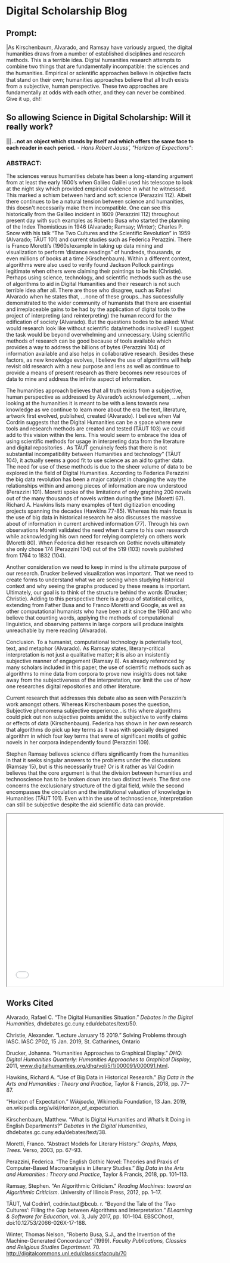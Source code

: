 # Digital Scholarship Blog

## Prompt: 

|As Kirschenbaum, Alvarado, and Ramsay have variously argued, the digital humanities draws from a number of established disciplines and research methods. This is a terrible idea. Digital humanities research attempts to combine two things that are fundamentally incompatible: the sciences and the humanities. Empirical or scientiﬁc approaches believe in objective facts that stand on their own; humanities approaches believe that all truth exists from a subjective, human perspective. These two approaches are fundamentally at odds with each other, and they can never be combined. Give it up, dh!:

## So allowing Science in Digital Scholarship: Will it really work? 

|||**...not an object which stands by itself and which offers the same face to each reader in each period.** - *Hans Robert Jauss', "Horizon of Expections"*:

### ABSTRACT:

The sciences versus humanities debate has been a long-standing argument from at least the early 1600’s when Galileo Galilei used his telescope to look at the night sky which provided empirical evidence in what he witnessed. This marked a schism between hard and soft science (Perazzini 112). Albeit there continues to be a natural tension between science and humanities, this doesn't necessarily make them incompatible. One can see this historically from the Galileo incident in 1609 (Perazzini 112) throughout present day with such examples as Roberto Busa who started the planning of the Index Thomisticus in 1946 (Alvarado; Ramsay; Winter); Charles P. Snow with his talk “The Two Cultures and the Scientific Revolution” in 1959 (Alvarado; TĂUT 101) and current studies such as Federica Perazzini. There is Franco Moretti’s (1960s)example in taking up data mining and visualization to perform ‘distance readings” of hundreds, thousands, or even millions of books at a time (Kirschenbaum). Within a different context, algorithms were also used to verify found Jackson Pollock paintings legitimate when others were  claiming their paintings to be his (Christie). Perhaps using science, technology, and scientific methods such as the use of algorithms to aid in Digital Humanities and their research is not such terrible idea after all. There are those who disagree, such as Rafael Alvarado when he states that, ...none of these groups...has successfully demonstrated to the wider community of humanists that there are essential and irreplaceable gains to be had by the application of digital tools to the project of interpreting (and reinterpreting) the human record for the edification of society (Alvarado). But the questions bodes to be asked: What would research look like without scientific data/methods involved? I suggest the task would be beyond overwhelming and unnecessary. Using scientific methods of research can be good because of tools available which provides a way to address the billions of bytes (Perazzini 104) of information available and also helps in collaborative research. Besides these factors, as new knowledge evolves, I believe the use of algorithms will help revisit old research with a new purpose and lens as well as continue to provide a means of present research as there becomes new resources of data to mine and address the infinite aspect of information. 

The humanities approach believes that all truth exists from a subjective, human perspective as addressed by Alvarado’s acknowledgement, ...when looking at the humanities it is meant to be with a lens towards new knowledge as we continue to learn more about the era the text, literature, artwork first evolved, published, created (Alvarado). I believe when Val Cordrin suggests that the Digital Humanities can be a space where new tools and research methods are created and tested (TĂUT 103) we could add to this vision within the lens. This would seem to embrace the idea of using scientific methods for usage in interpreting data from the literature and digital repositories . As TĂUT genuinely feels that there is not substantial incompatibility between Humanities and technology” (TĂUT 104), it actually seems a good fit to use science as an aid to gather data. The need for use of these methods is due to the sheer volume of data to be explored in the field of Digital Humanities. According to Federica Perazzini the big data revolution has been a major catalyst in changing the way the relationships within and among pieces of information are now understood (Perazzini 101). Moretti spoke of the limitations of only graphing 200 novels out of the many thousands of novels written during the time (Moretti 67). Richard A. Hawkins lists many examples of text digitization encoding projects spanning the decades (Hawkins 77-85). Whereas his main focus is the use of big data in historical research he also discusses the massive about of information in current archived information (77). Through his own observations Moretti validated the need when it came to his own research while acknowledging his own need for relying completely on others work (Moretti 80). When Federica did her research on Gothic novels ultimately she only chose 174 (Perazzini 104) out of the 519 (103) novels published from 1764 to 1832 (104). 

Another consideration we need to keep in mind is the ultimate purpose of our research. Drucker believed visualization was important. That we need to create forms to understand what we are seeing when studying historical context and why seeing the graphs produced by these means is important.   Ultimately, our goal is to think of the structure behind the words (Drucker; Christie). Adding to this perspective there is a  group of statistical critics, extending from Father Busa and to Franco Moretti and Google, as well as other computational humanists who have been at it since the 1960 and who believe that counting words, applying the methods of computational linguistics, and observing patterns in large corpora will produce insights unreachable by mere reading (Alvarado). 

 Conclusion. To a humanist, computational technology is potentially tool, text, and metaphor (Alvarado). As Ramsay states, literary-critical interpretation is not just a qualitative matter; it is also an insistently subjective manner of engagement (Ramsay 8). As already referenced by many scholars included in this paper, the use of scientific methods such as algorithms to mine data from corpora to prove new insights does not take away from the subjectiveness of the interpretation, nor limit the use of how one researches digital repositories and other literature. 

Current research that addresses this debate also as seen with Perazzini’s work amongst others. Whereas Kirschenbaum poses the question,  Subjective phenomena subjective experience...is this where algorithms could pick out non subjective points amidst the subjective to verify claims or effects of data (Kirschenbaum). Federica has shown in her own research that algorithms do pick up key terms as it was with specially designed algorithm in which four key terms that were of significant motifs of gothic novels in her corpora independently found (Perazzini 109). 

Stephen Ramsay believes science differs significantly from the humanities in that it seeks singular answers to the problems under the discussions (Ramsay 15), but is this necessarily true? Or is it rather as Val Codrin believes that the core argument is that the division between humanities and technoscience has to be broken down into two distinct levels. The first one concerns the exclusionary structure of the digital field, while the second encompasses the circulation and the institutional valuation of knowledge in Humanities (TĂUT 101). Even within the use of technoscience, interpretation can still be subjective despite the aid scientific data can provide.

<iframe style='width: 580px; height: 463px;' src='//voyant-tools.org/tool/Trends/?query=novel&corpus=3c6ed61edb2bcec5e52329dc5f99b8a7'></iframe>

                                                                                     
## Works Cited                                                                                     
                                                                                     
Alvarado, Rafael C. “The Digital Humanities Situation.” *Debates in the Digital Humanities*, dhdebates.gc.cuny.edu/debates/text/50.

Christie, Alexander. “Lecture January 15 2019.” Solving Problems through IASC. IASC 2P02, 15 Jan. 2019, St. Catharines, Ontario

Drucker, Johanna. “Humanities Approaches to Graphical Display.” *DHQ: Digital Humanities Quarterly: Humanities Approaches to Graphical Display*, 2011, www.digitalhumanities.org/dhq/vol/5/1/000091/000091.html.

Hawkins, Richard A. “Use of Big Data in Historical Research.” *Big Data in the Arts and Humanities : Theory and Practice*, Taylor & Francis, 2018, pp. 77–87.

“Horizon of Expectation.” *Wikipedia*, Wikimedia Foundation, 13 Jan. 2019, en.wikipedia.org/wiki/Horizon_of_expectation.

Kirschenbaum, Matthew. “What Is Digital Humanities and What’s It Doing in English Departments?” *Debates in the Digital Humanities*, dhdebates.gc.cuny.edu/debates/text/38.

Moretti, Franco. “Abstract Models for Literary History.” *Graphs, Maps, Trees*. Verso, 2003, pp. 67–93.

Perazzini, Federica. “The English Gothic Novel: Theories and Praxis of Computer-Based Macroanalysis in Literary Studies.” *Big Data in the Arts and Humanities : Theory and Practice*, Taylor & Francis, 2018, pp. 101–113.

Ramsay, Stephen. “An Algorithmic Criticism.” *Reading Machines: toward an Algorithmic Criticism*. University of Illinois Press, 2012, pp. 1–17.

TĂUT, Val Codrin1, codrin.taut@bcub. r. “Beyond the Tale of the ‘Two Cultures’: Filling the Gap between Algorithms and Interpretation.” *ELearning & Software for Education*, vol. 3, July 2017, pp. 101–104. EBSCOhost, doi:10.12753/2066-026X-17-188.

Winter, Thomas Nelson, "Roberto Busa, S.J., and the Invention of the Machine-Generated Concordance" (1999). *Faculty Publications, Classics and Religious Studies Department*. 70. http://digitalcommons.unl.edu/classicsfacpub/70
